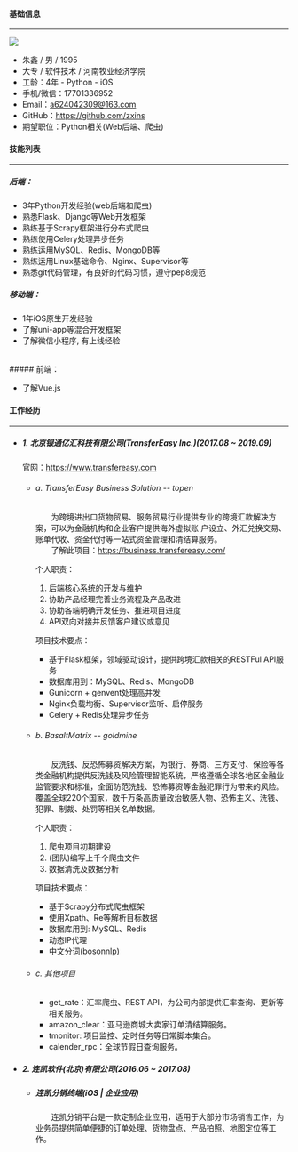 #### 基础信息  
---  
![](https://tva1.sinaimg.cn/large/006tNbRwly1g9jmhgqx3xj302202r0sy.jpg)
* 朱鑫 / 男 / 1995
* 大专 / 软件技术 / 河南牧业经济学院
* 工龄：4年 - Python - iOS
* 手机/微信：17701336952
* Email：<a624042309@163.com>
* GitHub：<https://github.com/zxins>
* 期望职位：Python相关(Web后端、爬虫)

#### 技能列表
---
##### 后端：
* 3年Python开发经验(web后端和爬虫)
* 熟悉Flask、Django等Web开发框架
* 熟练基于Scrapy框架进行分布式爬虫
* 熟练使用Celery处理异步任务
* 熟练运用MySQL、Redis、MongoDB等
* 熟练运用Linux基础命令、Nginx、Supervisor等
* 熟悉git代码管理，有良好的代码习惯，遵守pep8规范

##### 移动端：
* 1年iOS原生开发经验
* 了解uni-app等混合开发框架
* 了解微信小程序, 有上线经验

<br/>
##### 前端：  

* 了解Vue.js

#### 工作经历  
---
* ##### 1. 北京银通亿汇科技有限公司(TransferEasy Inc.)(2017.08 ~ 2019.09)  
    官网：https://www.transfereasy.com  

	- ###### a. TransferEasy Business Solution -- topen
	  &emsp;&emsp;为跨境进出口货物贸易、服务贸易行业提供专业的跨境汇款解决方案，可以为金融机构和企业客户提供海外虚拟账 户设立、外汇兑换交易、账单代收、资金代付等一站式资金管理和清结算服务。  
    &emsp;&emsp;了解此项目：https://business.transfereasy.com/

        个人职责：  
        1. 后端核心系统的开发与维护
        2. 协助产品经理完善业务流程及产品改进
        3. 协助各端明确开发任务、推进项目进度
        4. API双向对接并反馈客户建议或意见

	  项目技术要点：  
	  * 基于Flask框架，领域驱动设计，提供跨境汇款相关的RESTFul API服务
	  * 数据库用到：MySQL、Redis、MongoDB
	  * Gunicorn + genvent处理高并发
	  * Nginx负载均衡、Supervisor监听、启停服务
	  * Celery + Redis处理异步任务

	- ###### b. BasaltMatrix -- goldmine
	  &emsp;&emsp;反洗钱、反恐怖募资解决方案，为银行、券商、三方支付、保险等各类金融机构提供反洗钱及风险管理智能系统，严格遵循全球各地区金融业监管要求和标准，全面防范洗钱、恐怖募资等金融犯罪行为带来的风险。覆盖全球220个国家，数千万条高质量政治敏感人物、恐怖主义、洗钱、犯罪、制裁、处罚等相关名单数据。
    
        个人职责：
        1. 爬虫项目初期建设
        2. (团队)编写上千个爬虫文件
        3. 数据清洗及数据分析
	
	  项目技术要点：
	  * 基于Scrapy分布式爬虫框架 
	  * 使用Xpath、Re等解析目标数据
	  * 数据库用到: MySQL、Redis
	  * 动态IP代理
	  * 中文分词(bosonnlp)

	- ###### c. 其他项目
	  * get_rate：汇率爬虫、REST API，为公司内部提供汇率查询、更新等相关服务。
	  * amazon_clear：亚马逊商城大卖家订单清结算服务。
	  * tmonitor: 项目监控、定时任务等日常脚本集合。
	  * calender_rpc：全球节假日查询服务。


* ##### 2. 连凯软件(北京)有限公司(2016.06 ~ 2017.08)  
	- ##### 连凯分销终端(iOS | 企业应用)
	  &emsp;&emsp;连凯分销平台是一款定制企业应用，适用于大部分市场销售工作，为业务员提供简单便捷的订单处理、货物盘点、产品拍照、地图定位等工作。
	
